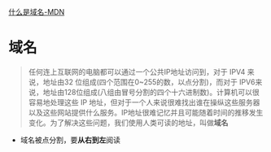 [什么是域名-MDN](https://developer.mozilla.org/zh-CN/docs/Learn/Common_questions/What_is_a_domain_name)
# 域名
> 任何连上互联网的电脑都可以通过一个公共IP地址访问到，对于 IPV4 来说，地址由32 位组成(四个范围在0~255的数，以点分割)，而对于 IPV6来说，地址由128位组成(八组由冒号分割的四个十六进制数)。计算机可以很容易地处理这些 IP 地址，但对于一个人来说很难找出谁在操纵这些服务器以及这些网站提供什么服务。IP地址很难记忆并且可能随着时间的推移发生变化。为了解决这些问题，我们使用人类可读的地址，叫做**域名**

- 域名被点分割，要**从右到左**阅读